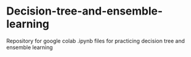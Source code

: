 # Decision-tree-and-ensemble-learning
Repository for google colab .ipynb files for practicing decision tree and ensemble learning 
